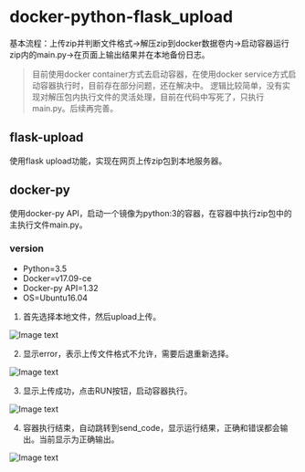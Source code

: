 # docker-python-flask_upload
基本流程：上传zip并判断文件格式->解压zip到docker数据卷内->启动容器运行zip内的main.py->在页面上输出结果并在本地备份日志。

> 目前使用docker container方式去启动容器，在使用docker service方式启动容器执行时，目前存在部分问题，还在解决中。
> 逻辑比较简单，没有实现对解压包内执行文件的灵活处理，目前在代码中写死了，只执行main.py。后续再完善。
## flask-upload
使用flask upload功能，实现在网页上传zip包到本地服务器。
## docker-py
使用docker-py API，启动一个镜像为python:3的容器，在容器中执行zip包中的主执行文件main.py。

### version
- Python=3.5
- Docker=v17.09-ce
- Docker-py API=1.32
- OS=Ubuntu16.04

1. 首先选择本地文件，然后upload上传。

![Image text](https://github.com/magic-chenyang/docker-python-flask_upload/blob/master/images/1.png)

2. 显示error，表示上传文件格式不允许，需要后退重新选择。

![Image text](https://github.com/magic-chenyang/docker-python-flask_upload/blob/master/images/4.png)

3. 显示上传成功，点击RUN按钮，启动容器执行。

![Image text](https://github.com/magic-chenyang/docker-python-flask_upload/blob/master/images/2.png)


4. 容器执行结束，自动跳转到send_code，显示运行结果，正确和错误都会输出。当前显示为正确输出。

![Image text](https://github.com/magic-chenyang/docker-python-flask_upload/blob/master/images/3.png)
